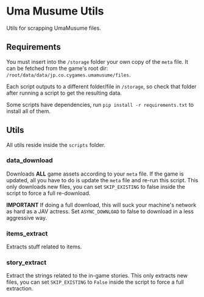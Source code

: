 # Uma Musume Utils

Utils for scrapping UmaMusume files.

## Requirements

You must insert into the `/storage` folder your own copy of the `meta` file.
It can be fetched from the game's root dir: `/root/data/data/jp.co.cygames.umamusume/files`.

Each script outputs to a different folder/file in `/storage`, so check that folder after running a script to get the resulting data.

Some scripts have dependencies, run `pip install -r requirements.txt` to install all of them.

## Utils

All utils reside inside the `scripts` folder.

### data_download

Downloads **ALL** game assets according to your `meta` file.
If the game is updated, all you have to do is update the `meta` file and re-run this script.
This only downloads new files, you can set `SKIP_EXISTING` to false inside the script to force a full re-download.

**IMPORTANT** If doing a full download, this will suck your machine's network as hard as a JAV actress.
Set `ASYNC_DOWNLOAD` to false to download in a less aggressive way.

### items_extract

Extracts stuff related to items.

### story_extract

Extract the strings related to the in-game stories.
This only extracts new files, you can set `SKIP_EXISTING` to `False` inside the script to force a full extraction.
